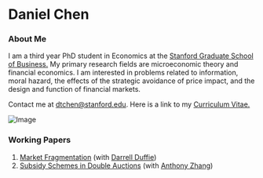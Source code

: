 # Daniel Chen
### About Me
I am a third year PhD student in Economics at the [Stanford Graduate School of Business.](https://www.gsb.stanford.edu/programs/phd/academic-experience/students/daniel-chen) My primary research fields are microeconomic theory and financial economics. I am interested in problems related to information, moral hazard, the effects of the strategic avoidance of price impact, and the design and function of financial markets. 

Contact me at dtchen@stanford.edu. Here is a link to my [Curriculum Vitae.](https://dtc1995.github.io/Academic_CV_Feb_19.pdf)

![Image](https://dtc1995.github.io/danielchenpic.png)
 
### Working Papers

1. [Market Fragmentation](https://www.gsb.stanford.edu/faculty-research/working-papers/market-fragmentation) (with [Darrell Duffie](https://www.darrellduffie.com))
2. [Subsidy Schemes in Double Auctions](https://anthonyleezhang.github.io/pdfs/ssida.pdf) (with [Anthony Zhang](https://anthonyleezhang.github.io))



